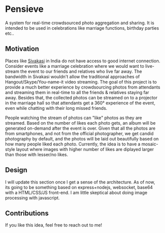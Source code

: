 # Pensieve

A system for real-time crowdsourced photo aggregation and sharing. It is intended to be used in celebrations like marriage functions, birthday parties etc..

## Motivation

Places like [Sivakasi](http://en.wikipedia.org/wiki/Sivakasi) in India do not have access to good internet connection. Consider events like a marriage celebration where we would want to live-stream the event to our friends and relatives who live far away. The bandwidth in Sivakasi wouldn't allow the traditional approaches of Hangout/Skype/You-name-it video streaming. The goal of this project is to provide a much better experience by crowdsourcing photos from attendants and streaming them in real-time to all the friends & relatives staying far away. Besides that, the collected photos can be streamed on to a projector in the marriage hall so that attendants get a 360&deg; experience of the event, even while chatting with their long missed friends.

People watching the stream of photos can "like" photos as they are streamed. Based on the number of likes each photo gets, an album will be generated on-demand after the event is over. Given that all the photos are from smartphones, and not from the official photographer, we get candid photography by default, and the photos will be laid out beautifully based on how many people liked each photo. Currently, the idea is to have a mosaic-style layout where images with higher number of likes are diplayed larger than those with lesser/no likes.

## Design

I will update this section once I get a sense of the architecture. As of now, its going to be something based on express+nodejs, websocket, base64 with a HTML/CSS/JS front-end. I am little skeptical about doing image processing with javascript.

## Contributions

If you like this idea, feel free to reach out to me!
